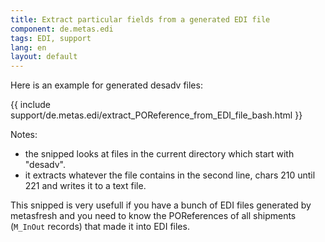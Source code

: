 ```yaml
---
title: Extract particular fields from a generated EDI file
component: de.metas.edi
tags: EDI, support
lang: en
layout: default
---
```


Here is an example for generated desadv files:

{{ include support/de.metas.edi/extract_POReference_from_EDI_file_bash.html }}

Notes: 

* the snipped looks at files in the current directory which start with "desadv".
* it extracts whatever the file contains in the second line, chars 210 until 221 and writes it to a text file.

This snipped is very usefull if you have a bunch of EDI files generated by metasfresh and you need to know the POReferences of all shipments (```M_InOut``` records) that made it into EDI files.
